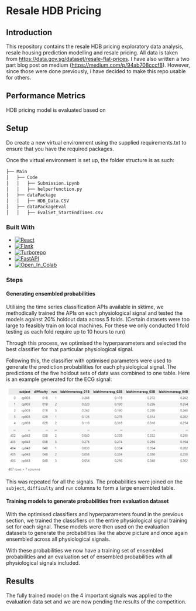 # Resale HDB Pricing
## Introduction
This repository contains the resale HDB pricing exploratory data analysis, resale housing prediction modelling and resale pricing. All data is taken from https://data.gov.sg/dataset/resale-flat-prices. I have also written a two part blog post on medium (https://medium.com/p/94ab708cccf8). However, since those were done previously, i have decided to make this repo usable for others. 

## Performance Metrics
HDB pricing model is evaluated based on 

## Setup
Do create a new virtual environment using the supplied requirements.txt to ensure that you have the required packages.

Once the virtual environment is set up, the folder structure is as such:
```
├── Main
│   ├── Code
│   │   ├── Submission.ipynb
│   │   ├── helperfunction.py
│   ├── dataPackage
│   │   ├── HDB_Data.CSV
│   ├── dataPackageEval
│   │   ├── EvalSet_StartEndTimes.csv
```

### Built With


- [![React][React.js]][React-url]
- [![Flask][Flask]][flask-url]
- [![Turborepo][Turborepo]][Turborepo-url]
- [![FastAPI][FastAPI]][fastapi-url]
- [![Open_In_Colab][Open_In_Colab]][Open_In_Colab-url]



### Steps
#### Generating ensembled probabilities
Utilising the time series classification APIs available in sktime, we methodically trained the APIs on each physiological signal and tested the models against 20% holdout data across 5 folds. (Certain datasets were too large to feasibly train on local machines. For these we only conducted 1 fold testing as each fold require up to 10 hours to run)

Through this process, we optimised the hyperparameters and selected the best classifier for that particular physiological signal.

Following this, the classifier with optimised parameters were used to generate the prediction probabilities for each physiological signal. The predictions of the five holdout sets of data was combined to one table. Here is an example generated for the ECG signal:

![pred_proba](https://github.com/skulu/cogpilotdatachallenge/blob/main/readme_pics/prediction_probabilities.png)

This was repeated for all the signals. The probabilities were joined on the `subject`, `difficulty` and `run` columns to form a large ensembled table.

#### Training models to generate probabilities from evaluation dataset
With the optimised classifiers and hyperparameters found in the previous section, we trained the classifiers on the entire physiological signal training set for each signal. These models were then used on the evaluation datasets to generate the probabilities like the above picture and once again ensembled across all physiological signals.

With these probabilities we now have a training set of ensembled probabilities and an evaluation set of ensembled probabilities with all physiological signals included.


## Results
The fully trained model on the 4 important signals was applied to the evaluation data set and we are now pending the results of the competition.

<!-- MARKDOWN LINKS & IMAGES -->
<!-- https://www.markdownguide.org/basic-syntax/#reference-style-links -->

[Next.js]: https://img.shields.io/badge/next.js-000000?style=for-the-badge&logo=nextdotjs&logoColor=white
[Next-url]: https://nextjs.org/
[React.js]: https://img.shields.io/badge/React-20232A?style=for-the-badge&logo=react&logoColor=61DAFB
[React-url]: https://reactjs.org/
[flask]: https://img.shields.io/badge/Flask-000000?style=for-the-badge&logo=flask&logoColor=white
[flask-url]: https://flask.palletsprojects.com/en/2.2.x/quickstart/
[Turborepo]: https://camo.githubusercontent.com/a7d3629f30574e4176766e5ced5b0497083dfbbc4b8c2799840bacba7f935cbc/68747470733a2f2f696d672e736869656c64732e696f2f7374617469632f76313f7374796c653d666f722d7468652d6261646765266d6573736167653d547572626f7265706f26636f6c6f723d454634343434266c6f676f3d547572626f7265706f266c6f676f436f6c6f723d464646464646266c6162656c3d
[Turborepo-url]: https://turbo.build/
[FastAPI]: https://camo.githubusercontent.com/81b1b79330b1154fc0743b25327cbfd6282a7bf37e8d0b48278dc57528b2517c/68747470733a2f2f696d672e736869656c64732e696f2f7374617469632f76313f7374796c653d666f722d7468652d6261646765266d6573736167653d4661737441504926636f6c6f723d303039363838266c6f676f3d46617374415049266c6f676f436f6c6f723d464646464646266c6162656c3d
[fastapi-url]: https://fastapi.tiangolo.com/
[Open_In_Colab]: https://colab.research.google.com/assets/colab-badge.svg
[Open_In_Colab-url]: https://colab.research.google.com/drive/1aeDdsbgU66_Nx3wUURgXcjgX3s-1Qfyb?authuser=1#scrollTo=qRA0dBU_odU3

